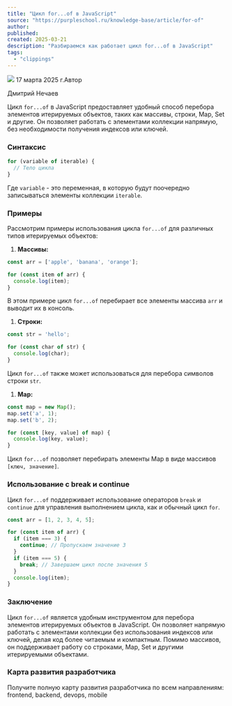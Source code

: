 ```yaml
---
title: "Цикл for...of в JavaScript"
source: "https://purpleschool.ru/knowledge-base/article/for-of"
author:
published:
created: 2025-03-21
description: "Разбираемся как работает цикл for...of в JavaScript"
tags:
  - "clippings"
---
```

![](https://purpleschool.ru/_next/static/media/time-icon.33f80bd8.svg) 17 марта 2025 г.Автор

Дмитрий Нечаев

Цикл `for...of` в JavaScript предоставляет удобный способ перебора элементов итерируемых объектов, таких как массивы, строки, Map, Set и другие. Он позволяет работать с элементами коллекции напрямую, без необходимости получения индексов или ключей.

### Синтаксис

```jsx
for (variable of iterable) {
  // Тело цикла
}
```

Где `variable` - это переменная, в которую будут поочередно записываться элементы коллекции `iterable`.

### Примеры

Рассмотрим примеры использования цикла `for...of` для различных типов итерируемых объектов:

1. **Массивы:**
```jsx
const arr = ['apple', 'banana', 'orange'];

for (const item of arr) {
  console.log(item);
}
```

В этом примере цикл `for...of` перебирает все элементы массива `arr` и выводит их в консоль.

1. **Строки:**
```jsx
const str = 'hello';

for (const char of str) {
  console.log(char);
}
```

Цикл `for...of` также может использоваться для перебора символов строки `str`.

1. **Map:**
```jsx
const map = new Map();
map.set('a', 1);
map.set('b', 2);

for (const [key, value] of map) {
  console.log(key, value);
}
```

Цикл `for...of` позволяет перебирать элементы Map в виде массивов `[ключ, значение]`.

### Использование с break и continue

Цикл `for...of` поддерживает использование операторов `break` и `continue` для управления выполнением цикла, как и обычный цикл `for`.

```jsx
const arr = [1, 2, 3, 4, 5];

for (const item of arr) {
  if (item === 3) {
    continue; // Пропускаем значение 3
  }
  if (item === 5) {
    break; // Завершаем цикл после значения 5
  }
  console.log(item);
}
```

### Заключение

Цикл `for...of` является удобным инструментом для перебора элементов итерируемых объектов в JavaScript. Он позволяет напрямую работать с элементами коллекции без использования индексов или ключей, делая код более читаемым и компактным. Помимо массивов, он поддерживает работу со строками, Map, Set и другими итерируемыми объектами.

### Карта развития разработчика

Получите полную карту развития разработчика по всем направлениям: frontend, backend, devops, mobile